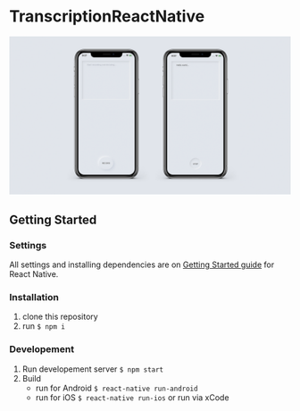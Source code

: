 # TranscriptionReactNative
<p align="center"><img src="https://github.com/martinwairegi/TranscriptionReactNative/blob/main/images/previews.png?raw=true" width="600"></p>

## Getting Started

### Settings
All settings and installing dependencies are on [Getting Started guide](https://facebook.github.io/react-native/docs/getting-started.html) for React Native.

### Installation
1. clone this repository
2. run `$ npm i`

### Developement
1. Run developement server `$ npm start` 
2. Build
    - run for Android `$ react-native run-android`
    - run for iOS `$ react-native run-ios` or run via xCode
